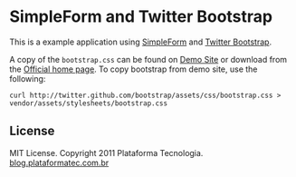 # SimpleForm and Twitter Bootstrap

This is a example application using [SimpleForm](https://github.com/plataformatec/simple_form)
and [Twitter Bootstrap](http://twitter.github.com/bootstrap).

A copy of the `bootstrap.css` can be found on [Demo Site](http://twitter.github.com/bootstrap/) or download from the [Official home page](http://twitter.github.com/bootstrap/). To copy bootstrap from demo site, use the following:

```
curl http://twitter.github.com/bootstrap/assets/css/bootstrap.css > vendor/assets/stylesheets/bootstrap.css
```

## License

MIT License. Copyright 2011 Plataforma Tecnologia. [blog.plataformatec.com.br](http://blog.plataformatec.com.br)
